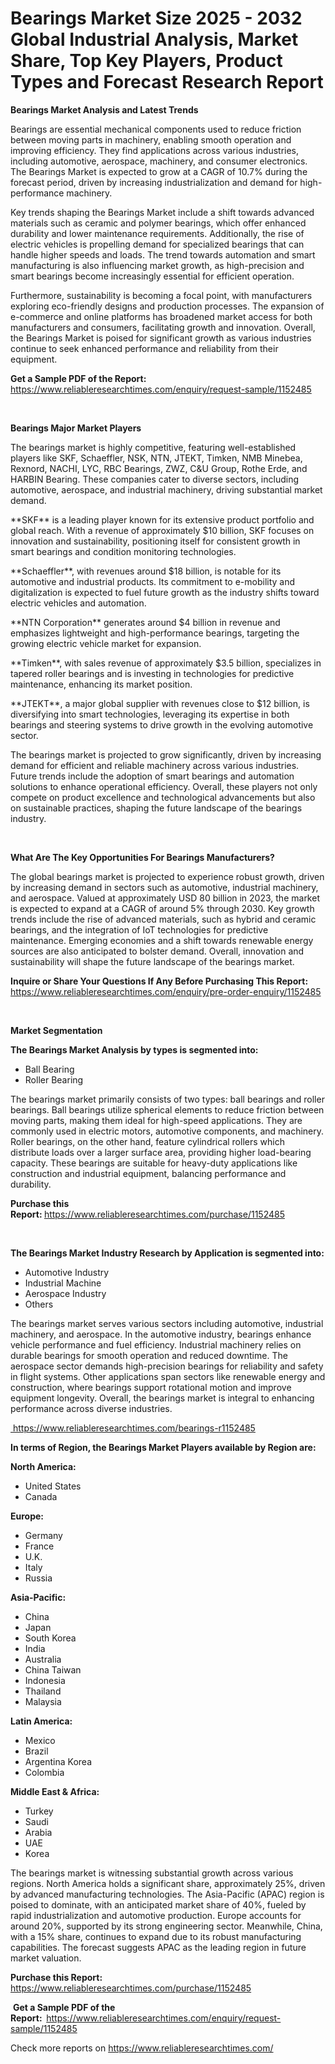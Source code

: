 <p><h1>Bearings Market Size 2025 - 2032 Global Industrial Analysis, Market Share, Top Key Players, Product Types and Forecast Research Report</h1></p><p><strong>Bearings Market Analysis and Latest Trends</strong></p>
<p><p>Bearings are essential mechanical components used to reduce friction between moving parts in machinery, enabling smooth operation and improving efficiency. They find applications across various industries, including automotive, aerospace, machinery, and consumer electronics. The Bearings Market is expected to grow at a CAGR of 10.7% during the forecast period, driven by increasing industrialization and demand for high-performance machinery.</p><p>Key trends shaping the Bearings Market include a shift towards advanced materials such as ceramic and polymer bearings, which offer enhanced durability and lower maintenance requirements. Additionally, the rise of electric vehicles is propelling demand for specialized bearings that can handle higher speeds and loads. The trend towards automation and smart manufacturing is also influencing market growth, as high-precision and smart bearings become increasingly essential for efficient operation.</p><p>Furthermore, sustainability is becoming a focal point, with manufacturers exploring eco-friendly designs and production processes. The expansion of e-commerce and online platforms has broadened market access for both manufacturers and consumers, facilitating growth and innovation. Overall, the Bearings Market is poised for significant growth as various industries continue to seek enhanced performance and reliability from their equipment.</p></p>
<p><strong>Get a Sample PDF of the Report:&nbsp;</strong> <a href="https://www.reliableresearchtimes.com/enquiry/request-sample/1152485?utm_campaign=2997&utm_medium=2&utm_source=Github&utm_content=ia&utm_term=08042025&utm_id=bearings">https://www.reliableresearchtimes.com/enquiry/request-sample/1152485</a></p>
<p>&nbsp;</p>
<p><strong>Bearings Major Market Players</strong></p>
<p><p>The bearings market is highly competitive, featuring well-established players like SKF, Schaeffler, NSK, NTN, JTEKT, Timken, NMB Minebea, Rexnord, NACHI, LYC, RBC Bearings, ZWZ, C&U Group, Rothe Erde, and HARBIN Bearing. These companies cater to diverse sectors, including automotive, aerospace, and industrial machinery, driving substantial market demand.</p><p>**SKF** is a leading player known for its extensive product portfolio and global reach. With a revenue of approximately $10 billion, SKF focuses on innovation and sustainability, positioning itself for consistent growth in smart bearings and condition monitoring technologies.</p><p>**Schaeffler**, with revenues around $18 billion, is notable for its automotive and industrial products. Its commitment to e-mobility and digitalization is expected to fuel future growth as the industry shifts toward electric vehicles and automation.</p><p>**NTN Corporation** generates around $4 billion in revenue and emphasizes lightweight and high-performance bearings, targeting the growing electric vehicle market for expansion.</p><p>**Timken**, with sales revenue of approximately $3.5 billion, specializes in tapered roller bearings and is investing in technologies for predictive maintenance, enhancing its market position.</p><p>**JTEKT**, a major global supplier with revenues close to $12 billion, is diversifying into smart technologies, leveraging its expertise in both bearings and steering systems to drive growth in the evolving automotive sector.</p><p>The bearings market is projected to grow significantly, driven by increasing demand for efficient and reliable machinery across various industries. Future trends include the adoption of smart bearings and automation solutions to enhance operational efficiency. Overall, these players not only compete on product excellence and technological advancements but also on sustainable practices, shaping the future landscape of the bearings industry.</p></p>
<p>&nbsp;</p>
<p><strong>What Are The Key Opportunities For Bearings Manufacturers?</strong></p>
<p><p>The global bearings market is projected to experience robust growth, driven by increasing demand in sectors such as automotive, industrial machinery, and aerospace. Valued at approximately USD 80 billion in 2023, the market is expected to expand at a CAGR of around 5% through 2030. Key growth trends include the rise of advanced materials, such as hybrid and ceramic bearings, and the integration of IoT technologies for predictive maintenance. Emerging economies and a shift towards renewable energy sources are also anticipated to bolster demand. Overall, innovation and sustainability will shape the future landscape of the bearings market.</p></p>
<p><strong>Inquire or Share Your Questions If Any Before Purchasing This Report:</strong> <a href="https://www.reliableresearchtimes.com/enquiry/pre-order-enquiry/1152485?utm_campaign=2997&utm_medium=2&utm_source=Github&utm_content=ia&utm_term=08042025&utm_id=bearings">https://www.reliableresearchtimes.com/enquiry/pre-order-enquiry/1152485</a></p>
<p>&nbsp;</p>
<p><strong>Market Segmentation</strong></p>
<p><strong>The Bearings Market Analysis by types is segmented into:</strong></p>
<p><ul><li>Ball Bearing</li><li>Roller Bearing</li></ul></p>
<p><p>The bearings market primarily consists of two types: ball bearings and roller bearings. Ball bearings utilize spherical elements to reduce friction between moving parts, making them ideal for high-speed applications. They are commonly used in electric motors, automotive components, and machinery. Roller bearings, on the other hand, feature cylindrical rollers which distribute loads over a larger surface area, providing higher load-bearing capacity. These bearings are suitable for heavy-duty applications like construction and industrial equipment, balancing performance and durability.</p></p>
<p><strong>Purchase this Report:&nbsp;</strong><a href="https://www.reliableresearchtimes.com/purchase/1152485?utm_campaign=2997&utm_medium=2&utm_source=Github&utm_content=ia&utm_term=08042025&utm_id=bearings">https://www.reliableresearchtimes.com/purchase/1152485</a></p>
<p>&nbsp;</p>
<p><strong>The Bearings Market Industry Research by Application is segmented into:</strong></p>
<p><ul><li>Automotive Industry</li><li>Industrial Machine</li><li>Aerospace Industry</li><li>Others</li></ul></p>
<p><p>The bearings market serves various sectors including automotive, industrial machinery, and aerospace. In the automotive industry, bearings enhance vehicle performance and fuel efficiency. Industrial machinery relies on durable bearings for smooth operation and reduced downtime. The aerospace sector demands high-precision bearings for reliability and safety in flight systems. Other applications span sectors like renewable energy and construction, where bearings support rotational motion and improve equipment longevity. Overall, the bearings market is integral to enhancing performance across diverse industries.</p></p>
<p><a href="https://www.reliableresearchtimes.com/bearings-r1152485?utm_campaign=2997&utm_medium=2&utm_source=Github&utm_content=ia&utm_term=08042025&utm_id=bearings">&nbsp;https://www.reliableresearchtimes.com/bearings-r1152485</a></p>
<p><strong>In terms of Region, the Bearings Market Players available by Region are:</strong></p>
<p>
    <p> <strong> North America: </strong>
        <ul>
            <li>United States</li>
            <li>Canada</li>
        </ul>
        </p> 
    <p> <strong> Europe: </strong>
        <ul>
            <li>Germany</li>
            <li>France</li>
            <li>U.K.</li>
            <li>Italy</li>
            <li>Russia</li>
        </ul>
        </p> 
    <p> <strong> Asia-Pacific: </strong>
        <ul>
            <li>China</li>
            <li>Japan</li>
            <li>South Korea</li>
            <li>India</li>
            <li>Australia</li>
            <li>China Taiwan</li>
            <li>Indonesia</li>
            <li>Thailand</li>
            <li>Malaysia</li>
        </ul>
        </p> 
    <p> <strong> Latin America: </strong>
        <ul>
            <li>Mexico</li>
            <li>Brazil</li>
            <li>Argentina Korea</li>
            <li>Colombia</li>
        </ul>
        </p> 
    <p> <strong> Middle East & Africa: </strong>
        <ul>
            <li>Turkey</li>
            <li>Saudi</li>
            <li>Arabia</li>
            <li>UAE</li>
            <li>Korea</li>
        </ul>
    </p>
    </p>
<p><p>The bearings market is witnessing substantial growth across various regions. North America holds a significant share, approximately 25%, driven by advanced manufacturing technologies. The Asia-Pacific (APAC) region is poised to dominate, with an anticipated market share of 40%, fueled by rapid industrialization and automotive production. Europe accounts for around 20%, supported by its strong engineering sector. Meanwhile, China, with a 15% share, continues to expand due to its robust manufacturing capabilities. The forecast suggests APAC as the leading region in future market valuation.</p></p>
<p><strong>Purchase this Report: </strong><a href="https://www.reliableresearchtimes.com/purchase/1152485?utm_campaign=2997&utm_medium=2&utm_source=Github&utm_content=ia&utm_term=08042025&utm_id=bearings">https://www.reliableresearchtimes.com/purchase/1152485</a></p>
<p>&nbsp;<strong>Get a Sample PDF of the Report:&nbsp;&nbsp;</strong><a href="https://www.reliableresearchtimes.com/enquiry/request-sample/1152485?utm_campaign=2997&utm_medium=2&utm_source=Github&utm_content=ia&utm_term=08042025&utm_id=bearings">https://www.reliableresearchtimes.com/enquiry/request-sample/1152485</a></p>
<p><strong></strong></p>
<p>Check more reports on <a href="https://www.reliableresearchtimes.com/?utm_campaign=2997&utm_medium=2&utm_source=Github&utm_content=ia&utm_term=08042025&utm_id=bearings">https://www.reliableresearchtimes.com/</a></p>